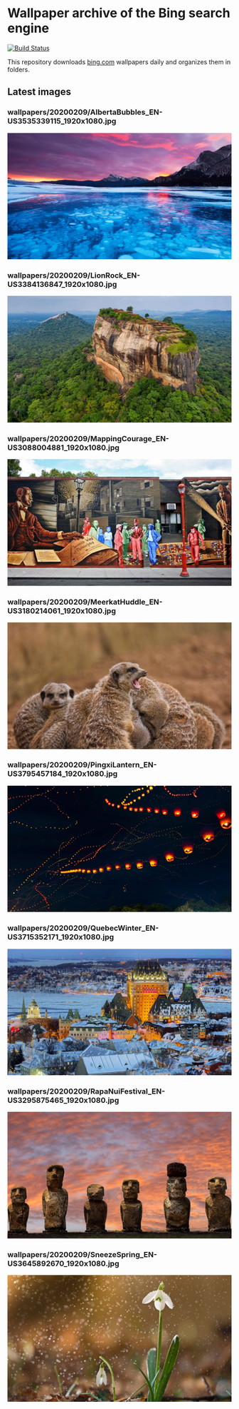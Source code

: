 # Wallpaper archive of the Bing search engine

[![Build Status](https://travis-ci.org/kijart/bing-daily-images-dl.svg?branch=wallpapers)](https://travis-ci.org/kijart/bing-daily-images-dl)

This repository downloads [bing.com](https://www.bing.com) wallpapers daily and organizes them in folders.

## Latest images

<!-- Wallpapers -->

### wallpapers/20200209/AlbertaBubbles_EN-US3535339115_1920x1080.jpg

![wallpapers/20200209/AlbertaBubbles_EN-US3535339115_1920x1080.jpg](wallpapers/20200209/AlbertaBubbles_EN-US3535339115_1920x1080.jpg)

### wallpapers/20200209/LionRock_EN-US3384136847_1920x1080.jpg

![wallpapers/20200209/LionRock_EN-US3384136847_1920x1080.jpg](wallpapers/20200209/LionRock_EN-US3384136847_1920x1080.jpg)

### wallpapers/20200209/MappingCourage_EN-US3088004881_1920x1080.jpg

![wallpapers/20200209/MappingCourage_EN-US3088004881_1920x1080.jpg](wallpapers/20200209/MappingCourage_EN-US3088004881_1920x1080.jpg)

### wallpapers/20200209/MeerkatHuddle_EN-US3180214061_1920x1080.jpg

![wallpapers/20200209/MeerkatHuddle_EN-US3180214061_1920x1080.jpg](wallpapers/20200209/MeerkatHuddle_EN-US3180214061_1920x1080.jpg)

### wallpapers/20200209/PingxiLantern_EN-US3795457184_1920x1080.jpg

![wallpapers/20200209/PingxiLantern_EN-US3795457184_1920x1080.jpg](wallpapers/20200209/PingxiLantern_EN-US3795457184_1920x1080.jpg)

### wallpapers/20200209/QuebecWinter_EN-US3715352171_1920x1080.jpg

![wallpapers/20200209/QuebecWinter_EN-US3715352171_1920x1080.jpg](wallpapers/20200209/QuebecWinter_EN-US3715352171_1920x1080.jpg)

### wallpapers/20200209/RapaNuiFestival_EN-US3295875465_1920x1080.jpg

![wallpapers/20200209/RapaNuiFestival_EN-US3295875465_1920x1080.jpg](wallpapers/20200209/RapaNuiFestival_EN-US3295875465_1920x1080.jpg)

### wallpapers/20200209/SneezeSpring_EN-US3645892670_1920x1080.jpg

![wallpapers/20200209/SneezeSpring_EN-US3645892670_1920x1080.jpg](wallpapers/20200209/SneezeSpring_EN-US3645892670_1920x1080.jpg)

